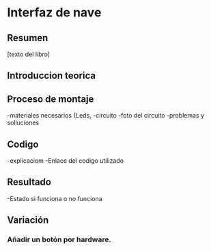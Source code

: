 # Interfaz de nave


## Resumen

[texto del libro]

## Introduccion teorica



## Proceso de montaje
-materiales necesarios {Leds,
-circuito
-foto del circuito
-problemas y solluciones

## Codigo
-explicaciom
-Enlace del codigo utilizado

## Resultado

-Estado si funciona o no funciona

## Variación

### Añadir un botón por hardware. 
